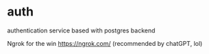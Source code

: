 # auth
authentication service based with postgres backend

Ngrok for the win
https://ngrok.com/ (recommended by chatGPT, lol)


